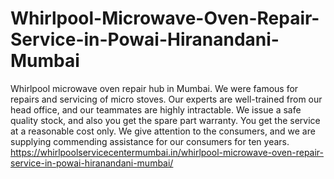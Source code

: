 # Whirlpool-Microwave-Oven-Repair-Service-in-Powai-Hiranandani-Mumbai
 Whirlpool microwave oven repair hub in Mumbai. We were famous for repairs and servicing of micro stoves.  Our experts are well-trained from our head office, and our teammates are highly intractable. We issue a safe quality stock, and also you get the spare part warranty. You get the service at a reasonable cost only. We give attention to the consumers, and we are supplying commending assistance for our consumers for ten years. https://whirlpoolservicecentermumbai.in/whirlpool-microwave-oven-repair-service-in-powai-hiranandani-mumbai/
